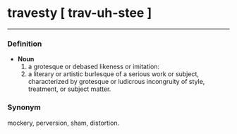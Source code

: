 # travesty [ trav-uh-stee ]
--- 
### Definition
- **Noun**
  1. a grotesque or debased likeness or imitation:
  2. a literary or artistic burlesque of a serious work or subject, characterized by grotesque or ludicrous incongruity of style, treatment, or subject matter.
### Synonym
mockery, perversion, sham, distortion.

